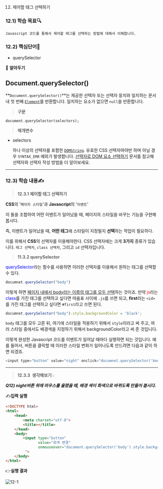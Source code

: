12. 제어할 태그 선택하기



### 12.1) 학습 목표🔍

```
Javascript 코드를 통해서 제어할 태그를 선택하는 방법에 대해서 이해합니다.
```



### 12.2) 핵심단어📝

- querySelector



🤚 **알아두기**

## Document.querySelector()

**`Document.querySelector()`**는 제공한 선택자 또는 선택자 뭉치와 일치하는 문서 내 첫 번째 [`Element`](https://developer.mozilla.org/ko/docs/Web/API/Element)를 반환합니다. 일치하는 요소가 없으면 `null`을 반환합니다.



> **구문**

```
document.querySelector(selectors);
```



>**매개변수**

- selectors

  하나 이상의 선택자를 포함한 [`DOMString`](https://developer.mozilla.org/ko/docs/Web/API/DOMString). 유효한 CSS 선택자여야만 하며 아닐 경우 `SYNTAX_ERR` 예외가 발생합니다. [선택자로 DOM 요소 선택하기](https://developer.mozilla.org/ko/docs/Web/API/Document_Object_Model/Locating_DOM_elements_using_selectors) 문서를 참고해 선택자와 선택자 작성 방법을 더 알아보세요.



---





### 12.3) 학습 내용✍

>  <strong>12.3.1 제어할 태그 선택하기</strong>

**CSS**의 '`페이지 스타일`'과 **Javascript**의 '`이벤트`' 

이 둘을 조합하여 어떤 이벤트가 일어났을 때, 페이지의 스타일을 바꾸는 기능을 구현해봅시다.

즉, 이벤트가 일어났을 때, **어떤 태그**에 스타일이 지정될지 **선택**하는 작업이 필요하다.

이를 위해서 **CSS**의 선택자를 이용해야한다. CSS 선택자에는 크게 **3가지** 종류가 있습니다. `태그 선택자`, `class 선택자`, 그리고 `id` 선택자입니다.



>  <strong>11.3.2 querySelector</strong>

<span style="color:blue;">querySelector</span>라는 함수를 사용하면 이러한 선택자를 이용해서 원하는 태그를 선택할 수 있다. 

```javascript
documnet.querySelector("body")
```

이렇게 하면 <u>페이지 내에서 body라는 이름의 태그를 모두 선택</u>하는 것이죠. 만약 <span style="color:red;">js</span>라는 <span style="color:blue;">class</span>를 가진 태그를 선택하고 싶다면 따옴표 사이에 `.js`를 쓰면 되고, **first**라는 `<id>`를 가진 태그를 선택하고 싶다면 `#first`라고 쓰면 된다. 



```javascript
documnet.querySelector("body").style.backgroundColor = 'black';
```

`body` 태그를 모두 고른 뒤, 여기에 스타일을 적용하기 위해서 `style`이라고 써 주고, 여러 스타일 중에서도 배경색을 지정하기 위해서 backgroundColor라고 써 준 것입니다.

이렇게 완성한 Javascript 코드를 이벤트가 일어날 때마다 실행하면 되는 것입니다. 예를 들어서, 버튼을 클릭할 때 이러한 스타일 변화가 일어나도록 만드려면 다음과 같이 하면 되겠죠.

```javascript
<input type="button" value="night" onclick="documnet.querySelector('body').style.backgroundColor = 'black';">
```



---



>  <strong>12.3.3  생각해보기</strong>💡

***Q12) night버튼 위에 마우스를 올렸을 때, 배경 색이 화색으로 바뀌도록 만들어 봅시다.***

✍**입력  실행**

```html
<!DOCTYPE html>
<html>
    <head>
        <meta charset="utf-8">
        <title></title>
    </head>
    <body>
		<input type="button" 
               value="회색 변경"
               onmouseover="document.querySelector('body').style.backgroundColor='gray';
         ">
    </body>
</html>
```



👉**실행 결과**

![12-1](https://user-images.githubusercontent.com/75871005/122971027-8947bf80-d3c9-11eb-85d0-ed6e45385cc6.png)